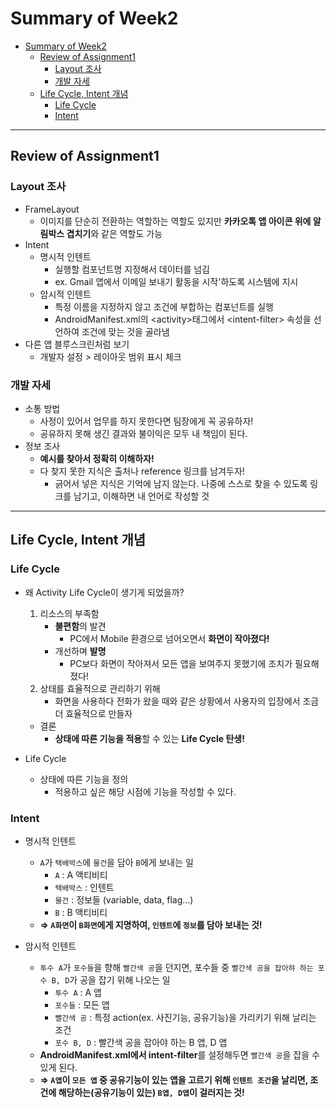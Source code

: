 # Summary of Week2
<!-- TOC -->

- [Summary of Week2](#summary-of-week2)
  - [Review of Assignment1](#review-of-assignment1)
    - [Layout 조사](#layout-조사)
    - [개발 자세](#개발-자세)
  - [Life Cycle, Intent 개념](#life-cycle-intent-개념)
    - [Life Cycle](#life-cycle)
    - [Intent](#intent)

<!-- /TOC -->

---

## Review of Assignment1

### Layout 조사
* FrameLayout
  * 이미지를 단순히 전환하는 역할하는 역할도 있지만 **카카오톡 앱 아이콘 위에 알림박스 겹치기**와 같은 역할도 가능
* Intent
  * 명시적 인텐트
    * 실행할 컴포넌트명 지정해서 데이터를 넘김
    * ex. Gmail 앱에서 이메일 보내기 활동을 시작'하도록 시스템에 지시
  * 암시적 인텐트
    * 특정 이름을 지정하지 않고 조건에 부합하는 컴포넌트를 실행
    * AndroidManifest.xml의 &lt;activity&gt;태그에서 &lt;intent-filter&gt; 속성을 선언하여 조건에 맞는 것을 골라냄
* 다른 앱 블루스크린처럼 보기
  * 개발자 설정 > 레이아웃 범위 표시 체크

### 개발 자세
* 소통 방법
  * 사정이 있어서 업무를 하지 못한다면 팀장에게 꼭 공유하자!
  * 공유하지 못해 생긴 결과와 불이익은 모두 내 책임이 된다.
* 정보 조사
  * **예시를 찾아서 정확히 이해하자!**
  * 다 찾지 못한 지식은 출처나 reference 링크를 남겨두자!
    * 긁어서 넣은 지식은 기억에 남지 않는다. 나중에 스스로 찾을 수 있도록 링크를 남기고, 이해하면 내 언어로 작성할 것
  
---

## Life Cycle, Intent 개념

### Life Cycle
* 왜 Activity Life Cycle이 생기게 되었을까?
  1. 리소스의 부족함
     * **불편함**의 발견
       * PC에서 Mobile 환경으로 넘어오면서 **화면이 작아졌다!**
     * 개선하며 **발명**
       * PC보다 화면이 작아져서 모든 앱을 보여주지 못했기에 조치가 필요해졌다!
  2. 상태를 효율적으로 관리하기 위해
     * 화면을 사용하다 전화가 왔을 때와 같은 상황에서 사용자의 입장에서 조금 더 효율적으로 만들자
  * 결론
    * **상태에 따른 기능을 적용**할 수 있는 **Life Cycle 탄생!**

* Life Cycle
  * 상태에 따른 기능을 정의
    * 적용하고 싶은 해당 시점에 기능을 작성할 수 있다.

### Intent
* 명시적 인텐트
  * `A`가 `택배박스`에 `물건`을 담아 `B`에게 보내는 일
    * `A` : A 액티비티
    * `택배박스` : 인텐트
    * `물건` : 정보들 (variable, data, flag...)
    * `B` : B 액티비티
  * **=> `A화면`이 `B화면`에게 지명하여, `인텐트`에 `정보`를 담아 보내는 것!**

* 암시적 인텐트
  * `투수 A`가 `포수들`을 향해 `빨간색 공`을 던지면, 포수들 중 `빨간색 공을 잡아햐 하는 포수 B, D`가 공을 잡기 위해 나오는 일
    * `투수 A` : A 앱
    * `포수들` : 모든 앱
    * `빨간색 공` : 특정 action(ex. 사진기능, 공유기능)을 가리키기 위해 날리는 조건
    * `포수 B, D` : 빨간색 공을 잡아야 하는 B 앱, D 앱
  * **AndroidManifest.xml에서 intent-filter**를 설정해두면 `빨간색 공`을 잡을 수 있게 된다.
  * **=> `A앱`이 `모든 앱` 중 공유기능이 있는 앱을 고르기 위해 `인텐트 조건`을 날리면, 조건에 해당하는(공유기능이 있는) `B앱, D앱`이 걸러지는 것!**
